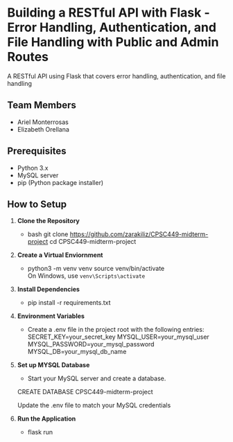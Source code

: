 # Building a RESTful API with Flask - Error Handling, Authentication, and File Handling with Public and Admin Routes

A RESTful API using Flask that covers
error handling, authentication, and file handling

## Team Members
- Ariel Monterrosas 
- Elizabeth Orellana

## Prerequisites
- Python 3.x
- MySQL server
- pip (Python package installer)

## How to Setup
1. **Clone the Repository**
   - bash
   git clone https://github.com/zarakiliz/CPSC449-midterm-project
   cd CPSC449-midterm-project

2. **Create a Virtual Enviornment**
    - python3 -m venv venv
    source venv/bin/activate    
    On Windows, use `venv\Scripts\activate`

3. **Install Dependencies**
    - pip install -r requirements.txt

4.  **Environment Variables** 
    - Create a .env file in the project root with the following entries: 
    SECRET_KEY=your_secret_key
    MYSQL_USER=your_mysql_user
    MYSQL_PASSWORD=your_mysql_password
    MYSQL_DB=your_mysql_db_name

5. **Set up MYSQL Database**
    - Start your MySQL server and create a database.

    CREATE DATABASE CPSC449-midterm-project

    Update the .env file to match your MySQL credentials

6. **Run the Application**
   - flask run

